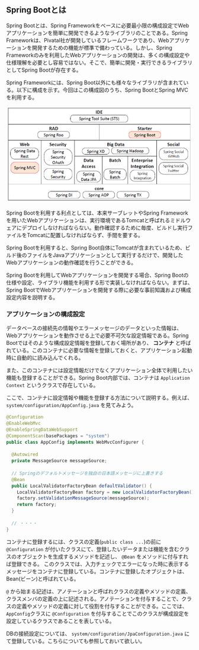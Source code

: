 ## Spring Bootとは
Spring Bootとは、Spring Frameworkをベースに必要最小限の構成設定でWebアプリケーションを簡単に開発できるようなライブラリのことである。Spring Frameworkは、Pivatal社が開発しているフレームワークであり、Webアプリケーションを開発するための機能が標準で備わっている。しかし、Spring Frameworkのみを利用したWebアプリケーションの開発は、多くの構成設定や仕様理解を必要とし容易ではない。そこで、簡単に開発・実行できるライブラリとしてSpring Bootが存在する。

Spring Frameworkには、Spring Boot以外にも様々なライブラリが含まれている。以下に構成を示す。今回はこの構成図のうち、Spring BootとSpring MVCを利用する。

![Spring Framework概要図](./img/framework.PNG)

Spring Bootを利用する利点としては、本来サーブレットやSpring Frameworkを用いたWebアプリケーションは、実行環境であるTomcatと呼ばれるミドルウェアにデプロイしなければならない。動作確認するために毎度、ビルドし実行ファイルをTomcatに配置しなければならず、手間を要する。

Spring Bootを利用すると、Spring Boot自体にTomcatが含まれているため、ビルド後のファイルをJavaアプリケーションとして実行するだけで、開発したWebアプリケーションの動作確認を行うことができる。

Spring Bootを利用してWebアプリケーションを開発する場合、Spring Bootの仕様や設定、ライブラリ機能を利用する形で実装しなければならない。まずは、Spring BootでWebアプリケーションを開発する際に必要な事前知識および構成設定内容を説明する。

### アプリケーションの構成設定
データベースの接続先の情報やエラーメッセージのデータといった情報は、Webアプリケーションを動作させる上で必要不可欠な設定情報である。Spring Bootではそのような構成設定情報を登録しておく場所があり、 **コンテナ** と呼ばれている。このコンテナに必要な情報を登録しておくと、アプリケーション起動時に自動的に読み込んでくれる。

また、このコンテナには設定情報だけでなくアプリケーション全体で利用したい機能も登録することができる。Spring Boot内部では、コンテナは ``Application Context`` というクラスで存在している。

ここで、コンテナに設定情報や機能を登録する方法について説明する。例えば、``system/configuration/AppConfig.java`` を見てみよう。

```java
@Configuration
@EnableWebMvc
@EnableSpringDataWebSupport
@ComponentScan(basePackages = "system")
public class AppConfig implements WebMvcConfigurer {

  @Autowired
  private MessageSource messageSource;

  // Springのデフォルトメッセージを独自の日本語メッセージに上書きする
  @Bean
  public LocalValidatorFactoryBean defaultValidator() {
    LocalValidatorFactoryBean factory = new LocalValidatorFactoryBean();
    factory.setValidationMessageSource(messageSource);
    return factory;
  }

  // ・・・・
}
```

コンテナに登録するには、クラスの定義(``public class ...``)の前に ``@Configuration`` が付いたクラスにて、登録したいデータまたは機能を含むクラスのオブジェクトを生成するメソッドを記述し、 ``@Bean`` をメソッドに付与すれば登録できる。
このクラスでは、入力チェックでエラーになった時に表示するメッセージをコンテナに登録している。コンテナに登録したオブジェクトは、Bean(ビーン)と呼ばれている。

``@`` から始まる記述は、アノテーションと呼ばれクラスの定義やメソッドの定義、クラスメンバの定義の上に記述される。アノテーションを付与することで、クラスの定義やメソッドの定義に対して役割を付与することができる。ここでは、 ``AppConfig``クラスに ``@Configuration`` を付与することでこのクラスが構成設定を設定しているクラスであることを表している。

DBの接続設定については、 ``system/configuration/JpaConfiguration.java`` にて登録している。こちらについても参照しておいて欲しい。
